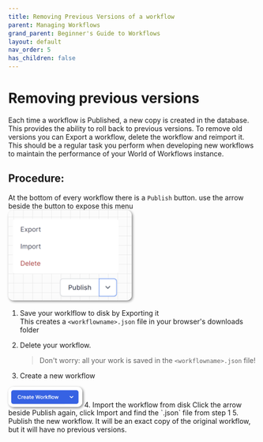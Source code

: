 ```yaml
---
title: Removing Previous Versions of a workflow
parent: Managing Workflows
grand_parent: Beginner's Guide to Workflows
layout: default
nav_order: 5
has_children: false
---
```



# Removing previous versions

Each time a workflow is Published, a new copy is created in the database.  This provides the ability to roll back to previous versions.  To remove old versions you can Export a workflow, delete the workflow and reimport it.  
This should be a regular task you perform when developing new workflows to maintain the performance of your World of Workflows instance.

## Procedure:  

At the bottom of every workflow there is a `Publish` button.  use the arrow beside the button to expose this menu  
<img src="../images/2024-07-11-13-09-11.png" alt="Import button graphic" style="width: 250px; height: auto; border-radius: 10px; box-shadow: 2px 2px 5px grey;" />
1. Save your worklflow to disk by Exporting it  
   This creates a `<workflowname>.json` file in your browser's downloads folder 
2. Delete your workflow.  

   > Don't worry: all your work is saved in the `<workflowname>.json` file!


3. Create a new workflow  
<img src="../images/2024-07-11-12-59-23.png" alt="Import button graphic" style="width: 150px; height: auto; border-radius: 10px; box-shadow: 2px 2px 5px grey;" /> 
4. Import the workflow from disk
   Click the arrow beside Publish again, click Import and find the `<workflowname>.json` file from step 1
5. Publish the new workflow.  
   It will be an exact copy of the original workflow, but it will have no previous versions.

